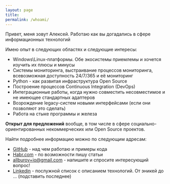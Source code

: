 ```yaml
---
layout: page
title: 
permalink: /whoami/
---
```


Привет, меня зовут Алексей. Работаю как вы догадались в сфере информационных технологий

Имею опыт в следующих областях и следующие интересы:
- Windows\Linux-платформы. Обе экосистемы приемлемы и хочется изучить их плюсы и минусы
- Системы мониторинга, выстраивание процессов мониторинга, всевозможная доступность 24/7/365 и её мониторинг
- Python - как развитая инфраструктура Open Source
- Построение процессов Continuous Integration (DevOps)
- Интеграционные работы, когда нужно совместить несовместимое и не имеющее стандартных адаптеров
- Возрождение legacy-систем новыми интерфейсами (если они позволяют это сделать)
- Работа на стыке программы и железа

**Открыт для предложений** вообще, в том числе в сфере социально-ориентированных некоммерческих или Open Source проектов.


Найти подробнее информацию можно по следующим адресам:
- [GitHub](https://github.com/allburov) - над чем работаю и примеры кода
- [Habr.com](https://habr.com/users/allburov/) - по возможности пишу статьи
- [allburov+io@gmail.com](mailto:allburov+io@gmail.com) - напишите и спросите интересующий вопрос!
- [Linkedin](https://www.linkedin.com/in/aleksey-burov-99b06164/) - послужной список с описанием технологий. От эникей до ... (подставить последнее)


